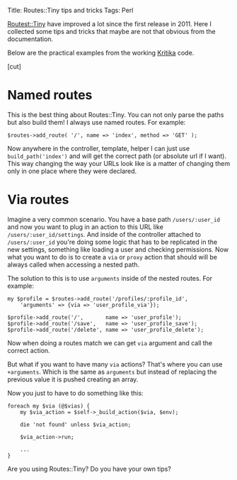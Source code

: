 Title: Routes::Tiny tips and tricks
Tags: Perl

[Routest::Tiny](http://metacpan.org) have improved a lot since the first release in 2011. Here I collected some tips and
tricks that maybe are not that obvious from the documentation.

Below are the practical examples from the working [Kritika](https://kritika.io) code.

[cut]

# Named routes

This is the best thing about Routes::Tiny. You can not only parse the paths but also build them! I always use named
routes. For example:

```
$routes->add_route( '/', name => 'index', method => 'GET' );
```

Now anywhere in the controller, template, helper I can just use `build_path('index')` and will get the correct path (or
absolute url if I want). This way changing the way your URLs look like is a matter of changing them only in one place
where they were declared.

# Via routes

Imagine a very common scenario. You have a base path `/users/:user_id` and now you want to plug in an action to this URL
like `/users/:user_id/settings`. And inside of the controller attached to `/users/:user_id` you're doing some logic that
has to be replicated in the new settings, something like loading a user and checking permissions. Now what you want to
do is to create a `via` or `proxy` action that should will be always called when accessing a nested path.

The solution to this is to use `arguments` inside of the nested routes. For example:

```
my $profile = $routes->add_route('/profiles/:profile_id',
    'arguments' => {via => 'user_profile_via'});

$profile->add_route('/',       name => 'user_profile');
$profile->add_route('/save',   name => 'user_profile_save');
$profile->add_route('/delete', name => 'user_profile_delete');
```

Now when doing a routes match we can get `via` argument and call the correct action.

But what if you want to have many `via` actions? That's where you can use `+arguments`. Which is the same as `arguments`
but instead of replacing the previous value it is pushed creating an array.

Now you just to have to do something like this:

```
foreach my $via (@$vias) {
    my $via_action = $self->_build_action($via, $env);

    die 'not found' unless $via_action;

    $via_action->run;

    ...
}
```

Are you using Routes::Tiny? Do you have your own tips?
